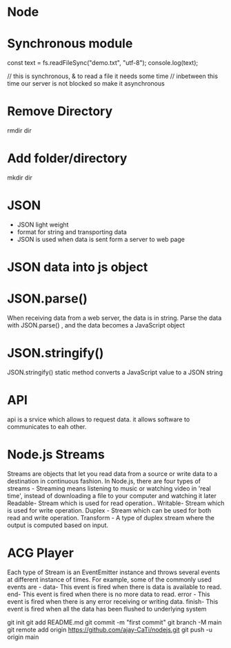 # Node

# Synchronous module

const text = fs.readFileSync("demo.txt", "utf-8");
console.log(text);

// this is synchronous, & to read a file it needs some time
// inbetween this time our server is not blocked so make it asynchronous

# Remove Directory

rmdir dir

# Add folder/directory

mkdir dir

# JSON

- JSON light weight
- format for string and transporting data
- JSON is used when data is sent form a server to web page

# JSON data into js object

# JSON.parse()

When receiving data from a web server, the data is in string. Parse the data with JSON.parse() , and the data becomes a JavaScript object

# JSON.stringify()

JSON.stringify() static method converts a JavaScript value to a JSON string

# API

api is a srvice which allows to request data.
it allows software to communicates to eah other.

# Node.js Streams

Streams are objects that let you read data from a source or write data to a
destination in continuous fashion. In Node.js, there are four types of streams -
Streaming means listening to music or watching video in 'real time', instead of downloading a file to your computer and watching it later
Readable- Stream which is used for read operation..
Writable- Stream which is used for write operation.
Duplex - Stream which can be used for both read and write operation.
Transform - A type of duplex stream where the output is computed based on input.

# ACG Player

Each type of Stream is an EventEmitter instance and throws several events at different instance of times. For example, some of the commonly used events are -
data- This event is fired when there is data is available to read.
end- This event is fired when there is no more data to read.
error - This event is fired when there is any error receiving or writing data.
finish- This event is fired when all the data has been flushed to underlying system

git init
git add README.md
git commit -m "first commit"
git branch -M main
git remote add origin https://github.com/ajay-CaTi/nodejs.git
git push -u origin main
